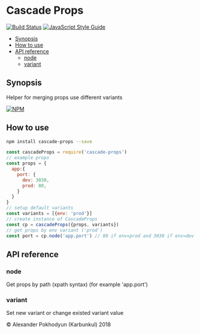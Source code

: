 # Cascade Props

[![Build Status](https://travis-ci.org/karbunkul/cascade-props.svg?branch=master)](https://travis-ci.org/karbunkul/cascade-props)
[![JavaScript Style Guide](https://img.shields.io/badge/code_style-standard-brightgreen.svg)](https://standardjs.com)

<!-- TOC depthFrom:2 depthTo:6 withLinks:1 updateOnSave:1 orderedList:0 -->

- [Synopsis](#synopsis)
- [How to use](#how-to-use)
- [API reference](#api-reference)
	- [node](#node)
	- [variant](#variant)

<!-- /TOC -->

## Synopsis
Helper for merging props use different variants

[![NPM](https://nodei.co/npm/cascade-props.png?downloads=true&downloadRank=true&stars=true)](https://nodei.co/npm/cascade-props/)

## How to use

```bash
npm install cascade-props --save
```

```js
const cascadeProps = require('cascade-props')
// example props
const props = {
  app:{
    port: {
      dev: 3030,
      prod: 80,
    }
  }
}
// setup default variants
const variants = [{env: 'prod'}]
// create instance of CascadeProps
const cp = cascadeProps({props, variants})
// get props by env variant ('prod')
const port = cp.node('app.port') // 80 if env=prod and 3030 if env=dev
```

## API reference

### node
Get props by path (xpath syntax) (for example 'app.port')

### variant
Set new variant or change existed variant value

© Alexander Pokhodyun (Karbunkul) 2018
